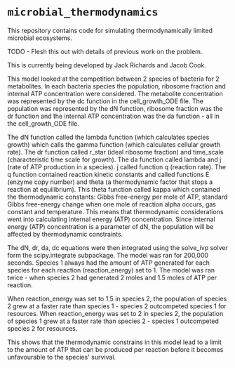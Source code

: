 # `microbial_thermodynamics`

This repository contains code for simulating thermodynamically limited microbial ecosystems.

TODO - Flesh this out with details of previous work on the problem.

This is currently being developed by Jack Richards and Jacob Cook.

This model looked at the competition between 2 species of bacteria for 2 metabolites. In
each bacteria species the population, ribosome fraction and internal ATP concentration
were considered. The metabolite concentration was represented by the dc function in the
cell_growth_ODE file. The population was represented by the dN function, ribosome
fraction was the dr function and the internal ATP concentration was the da function -
all in the cell_growth_ODE file.

The dN function called the lambda function (which calculates species growth) which calls
the gamma function (which calculates cellular growth rate). The dr function called
r_star (ideal ribosome fraction) and time_scale (characteristic time scale for growth).
The da function called lambda and j (rate of ATP production in a species). j called
function q (reaction rate). The q function contained reaction kinetic constants and
called functions E (enzyme copy number) and theta (a thermodynamic factor that stops a
reaction at equilibrium). This theta function called kappa which contained  the
thermodynamic constants: Gibbs free-energy per mole of ATP, standard Gibbs free-energy
change when one mole of reaction alpha occurs, gas constant and temperature. This means
that thermodynamic considerations went into calculating internal energy (ATP)
concentration. Since internal energy (ATP) concentration is a parameter of dN, the
population will be affected by thermodynamic constraints.

The dN, dr, da, dc equations were then integrated using the solve_ivp solver form the
scipy.integrate subpackage. The model was ran for 200,000 seconds. Species 1 always had
the amount of ATP generated for each species for each reaction (reaction_energy) set
to 1. The model was ran twice - when species 2 had generated 2 moles and 1.5 moles of
ATP per reaction.

When reaction_energy was set to 1.5 in species 2, the population of species 2 grew at a
faster rate than species 1 - species 2 outcompeted species 1 for resources. When
reaction_energy was set to 2 in species 2, the population of species 1 grew at a faster
rate than species 2 - species 1 outcompeted species 2 for resources.

This shows that the thermodynamic constrains in this model lead to a limit to the amount
of ATP that can be produced per reaction before it becomes unfavourable to the species'
survival.
